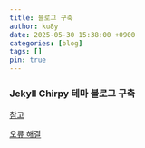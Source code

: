 ```yaml
---
title: 블로그 구축
author: ku8y
date: 2025-05-30 15:38:00 +0900
categories: [blog]
tags: []
pin: true
---
```


### Jekyll Chirpy 테마 블로그 구축

[참고](https://jjikin.com/posts/Jekyll-Chirpy-%ED%85%8C%EB%A7%88%EB%A5%BC-%ED%99%9C%EC%9A%A9%ED%95%9C-Github-%EB%B8%94%EB%A1%9C%EA%B7%B8-%EB%A7%8C%EB%93%A4%EA%B8%B0(2023-6%EC%9B%94-%EA%B8%B0%EC%A4%80)/)

[오류 해결](https://github.com/cotes2020/jekyll-theme-chirpy/discussions/1809)
